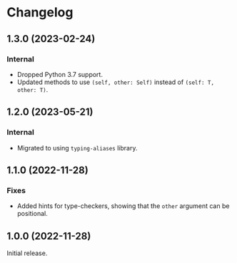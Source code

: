 # Changelog

<!-- changelogging: start -->

## 1.3.0 (2023-02-24)

### Internal

- Dropped Python 3.7 support.
- Updated methods to use `(self, other: Self)` instead of `(self: T, other: T)`.

## 1.2.0 (2023-05-21)

### Internal

- Migrated to using `typing-aliases` library.

## 1.1.0 (2022-11-28)

### Fixes

- Added hints for type-checkers, showing that the `other` argument can be positional.

## 1.0.0 (2022-11-28)

Initial release.
